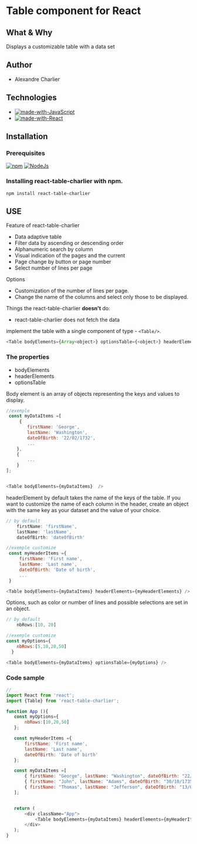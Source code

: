 # Table component for React

## What & Why

Displays a customizable table with a data set

## Author

- Alexandre Charlier

## Technologies

- [![made-with-JavaScript](https://img.shields.io/badge/Made%20with-JavaScript-green)](https://shields.io)
- [![made-with-React](https://img.shields.io/badge/react-v%2017.0.2-blue)](https://fr.reactjs.org/)


## Installation 

### Prerequisites

[![npm](https://img.shields.io/badge/npm-v%208.1.3-blue)](https://www.npmjs.com)
[![NodeJs](https://img.shields.io/badge/NodeJs-v%2016.13.0-yellow)](https://nodejs.org)



### Installing react-table-charlier with npm.
```shell
npm install react-table-charlier
```

## USE

Feature of react-table-charlier
* Data adaptive table
* Filter data by ascending or descending order
* Alphanumeric search by column
* Visual indication of the pages and the current
* Page change by button or page number
* Select number of lines per page

Options
* Customization of the number of lines per page.
* Change the name of the columns and select only those to be displayed.

Things the react-table-charlier **doesn't** do:
* react-table-charlier does not fetch the data 


implement the table with a single component of type - `<Table/>`.

```javascript
<Table bodyElements={Array<object>} optionsTable={<object>} headerElements={<object>} />

```

### The properties 
* bodyElements
* headerElements 
* optionsTable


Body element is an array of objects representing the keys and values to display.

```javascript
//exemple
 const myDataItems =[
     {
        firstName: 'George',
        lastName: 'Washington',
        dateOfBirth: '22/02/1732',
        ...
    },
    {
        ...
    } 
];


<Table bodyElements={myDataItems}  />
```

headerElement by default takes the name of the keys of the table.
If you want to customize the name of each column in the header, create an object with the same key as your dataset and the value of your choice.

```javascript
// by default
    firstName: 'firstName',
    lastName: 'lastName',
    dateOfBirth: 'dateOfBirth'

//exemple customize
 const myHeaderItems ={
     firstName: 'First name',
     lastName: 'Last name',
     dateOfBirth: 'Date of birth',
     ...
 }

<Table bodyElements={myDataItems} headerElements={myHeaderElements} />
 ```

Options, such as color or number of lines and possible selections are set in an object.
```javascript
// by default
    nbRows:[10, 20]

//exemple customize
const myOptions={
    nbRows:[5,10,20,50]
  }

<Table bodyElements={myDataItems} optionsTable={myOptions} />
 ```


### Code sample

 ```javascript
 //
import React from 'react';
import {Table} from 'react-table-charlier';

function App (){
    const myOptions={
        nbRows:[10,20,50]
    };

    const myHeaderItems ={
        firstName: 'First name',
        lastName: 'Last name',
        dateOfBirth: 'Date of birth'
    };

    const myDataItems =[
        { firstName: "George", lastName: "Washington", dateOfBirth: "22/02/1732" },
        { firstName: "John", lastName: "Adams", dateOfBirth: "30/10/1735" },
        { firstName: "Thomas", lastName: "Jefferson", dateOfBirth: "13/04/1743" }
    ];


    return (
        <div className="App">
            <Table bodyElements={myDataItems} headerElements={myHeaderItems} optionsTable={myOptions} />
        </div>
    );
 }
 ```




